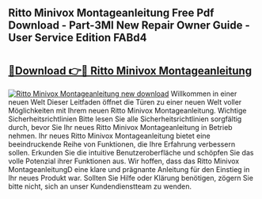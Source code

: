 ## Ritto Minivox Montageanleitung Free Pdf Download - Part-3MI New Repair Owner Guide - User Service Edition FABd4

# <h2><a href="http://df7bpof.blite.top/?on=Ritto+Minivox+Montageanleitung">🔗Download 👉🔴 Ritto Minivox Montageanleitung</a></h2>

[![Ritto Minivox Montageanleitung new download](https://i.imgur.com/lujVjoI.png)](http://df7bpof.blite.top/?on=Ritto+Minivox+Montageanleitung)
Willkommen in einer neuen Welt Dieser Leitfaden öffnet die Türen zu einer neuen Welt voller Möglichkeiten mit Ihrem neuen Ritto Minivox Montageanleitung. Wichtige Sicherheitsrichtlinien Bitte lesen Sie alle Sicherheitsrichtlinien sorgfältig durch, bevor Sie Ihr neues Ritto Minivox Montageanleitung in Betrieb nehmen. Ihr neues Ritto Minivox Montageanleitung bietet eine beeindruckende Reihe von Funktionen, die Ihre Erfahrung verbessern sollen. Erkunden Sie die intuitive Benutzeroberfläche und schöpfen Sie das volle Potenzial ihrer Funktionen aus. Wir hoffen, dass das Ritto Minivox MontageanleitungD eine klare und prägnante Anleitung für den Einstieg in Ihr neues Produkt war. Sollten Sie Hilfe oder Klärung benötigen, zögern Sie bitte nicht, sich an unser Kundendienstteam zu wenden.

